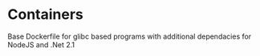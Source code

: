 # Containers
Base Dockerfile for glibc based programs with additional dependacies for NodeJS and .Net 2.1
